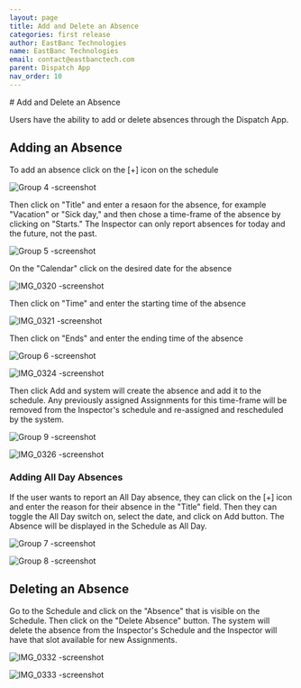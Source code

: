 ```yaml
---
layout: page
title: Add and Delete an Absence
categories: first release
author: EastBanc Technologies
name: EastBanc Technologies
email: contact@eastbanctech.com
parent: Dispatch App
nav_order: 10
---
```


<section id="add-and-delete-an-absence" markdown="1">
# Add and Delete an Absence

Users have the ability to add or delete absences through the Dispatch App.

<section id="adding-an-absence" markdown="1">

## Adding an Absence

To add an absence click on the [+] icon on the schedule

![Group 4 -screenshot](../images/dispatch-app/da-absence/adding-absence1.png)

Then click on "Title" and enter a resaon for the absence, for example "Vacation" or "Sick day," and then chose a time-frame of the absence by clicking on "Starts." The Inspector can only report absences for today and the future, not the past.

![Group 5 -screenshot](../images/dispatch-app/da-absence/adding-absence2.png)

On the "Calendar" click on the desired date for the absence 

![IMG_0320 -screenshot](../images/dispatch-app/da-absence/adding-absence3.png)

Then click on "Time" and enter the starting time of the absence

![IMG_0321 -screenshot](../images/dispatch-app/da-absence/adding-absence4.png)

Then click on "Ends" and enter the ending time of the absence

![Group 6 -screenshot](../images/dispatch-app/da-absence/adding-absence5.png)

![IMG_0324 -screenshot](../images/dispatch-app/da-absence/adding-absence6.png)

Then click Add and system will create the absence and add it to the schedule. Any previously assigned Assignments for this time-frame will be removed from the Inspector's schedule and re-assigned and rescheduled by the system.

![Group 9 -screenshot](../images/dispatch-app/da-absence/adding-absence7.png)

![IMG_0326 -screenshot](../images/dispatch-app/da-absence/adding-absence8.png)

<section id="adding-all-day-absences" markdown="1">

### Adding All Day Absences
If the user wants to report an All Day absence, they can click on the [+] icon and enter the reason for their absence in the "Title" field. Then they can toggle the All Day switch on, select the date, and click on Add button. The Absence will be displayed in the Schedule as All Day.

![Group 7 -screenshot](../images/dispatch-app/da-absence/adding-all-day-absences1.png)

![Group 8 -screenshot](../images/dispatch-app/da-absence/adding-all-day-absences2.png)
</section>
</section>

<section id="deleting-an-absence" markdown="1">

## Deleting an Absence

Go to the Schedule and click on the "Absence" that is visible on the Schedule. Then click on the "Delete Absence" button. The system will delete the absence from the Inspector's Schedule and the Inspector will have that slot available for new Assignments.

![IMG_0332 -screenshot](../images/dispatch-app/da-absence/deleting-an-absence1.png)

![IMG_0333 -screenshot](../images/dispatch-app/da-absence/deleting-an-absence2.png)
</section>
</section>

